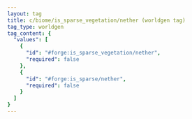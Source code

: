 ```yaml
---
layout: tag
title: c/biome/is_sparse_vegetation/nether (worldgen tag)
tag_type: worldgen
tag_content: {
  "values": [
    {
      "id": "#forge:is_sparse_vegetation/nether",
      "required": false
    },
    {
      "id": "#forge:is_sparse/nether",
      "required": false
    }
  ]
}
---
```

